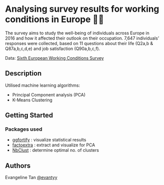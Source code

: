 # Analysing survey results for working conditions in Europe 👩‍💼

The survey aims to study the well-being of individuals across Europe in 2016 and how it affected their outlook on their occupation. 7,647 individuals’ responses were collected, based on 11 questions about their life (Q2a,b & Q87a,b,c,d,e) and job satisfaction (Q90a,b,c,f).

Data: [Sixth European Working Conditions Survey](https://www.eurofound.europa.eu/publications/report/2016/working-conditions/sixth-european-working-conditions-survey-overview-report)

## Description

Utilised machine learning algorithms:
- Principal Component analysis (PCA)
- K-Means Clustering

## Getting Started

### Packages used

* [ggfortify](https://cran.r-project.org/web/packages/ggfortify/ggfortify.pdf) : visualize statistical results
* [factoextra](https://cloud.r-project.org/web/packages/factoextra/factoextra.pdf) : extract and visualize for PCA
* [NbClust](https://cran.r-project.org/web/packages/NbClust/NbClust.pdf) : determine optimal no. of clusters


## Authors

Evangeline Tan
[@evantyy](https://github.com/evantyy)
